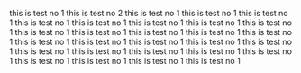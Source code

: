 this is test no 1
this is test no 2
this is test no 1
this is test no 1
this is test no 1
this is test no 1
this is test no 1
this is test no 1
this is test no 1
this is test no 1
this is test no 1
this is test no 1
this is test no 1
this is test no 1
this is test no 1
this is test no 1
this is test no 1
this is test no 1
this is test no 1
this is test no 1
this is test no 1
this is test no 1
this is test no 1
this is test no 1
this is test no 1
this is test no 1
this is test no 1
this is test no 1
this is test no 1
